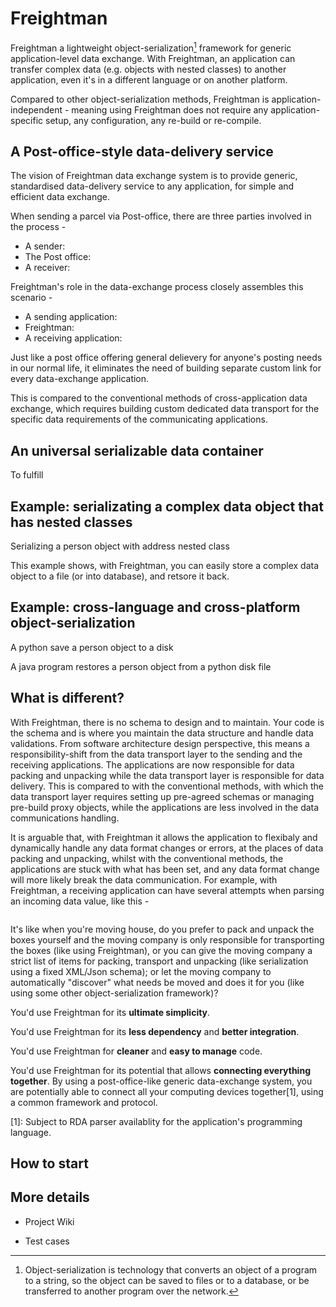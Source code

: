 # Freightman

Freightman a lightweight object-serialization[^1] framework for generic application-level data exchange. With Freightman, an application can transfer complex data (e.g. objects with nested classes) to another application, even it's in a different language or on another platform.

[^1]: Object-serialization is technology that converts an object of a program to a string, so the object can be saved to files or to a database, or be transferred to another program over the network. 

Compared to other object-serialization methods, Freightman is application-independent - meaning using Freightman does not require any application-specific setup, any configuration, any re-build or re-compile. 

## A Post-office-style data-delivery service

The vision of Freightman data exchange system is to provide generic, standardised data-delivery service to any application, for simple and efficient data exchange. 

When sending a parcel via Post-office, there are three parties involved in the process - 
* A sender:
* The Post office:
* A receiver:

Freightman's role in the data-exchange process closely assembles this scenario -

* A sending application:
* Freightman:
* A receiving application:

Just like a post office offering general delievery for anyone's posting needs in our normal life, it eliminates the need of building separate custom link for every data-exchange application.

This is compared to the conventional methods of cross-application data exchange, which requires building custom dedicated data transport for the specific data requirements of the communicating applications.

## An universal serializable data container 




To fulfill 

## Example: serializating a complex data object that has nested classes

Serializing a person object with address nested class

This example shows, with Freightman, you can easily store a complex data object to a file (or into database), and retsore it back.

## Example: cross-language and cross-platform object-serialization

A python save a person object to a disk

A java program restores a person object from a python disk file


## What is different?

With Freightman, there is no schema to design and to maintain. Your code is the schema and is where you maintain the data structure and handle data validations. From software architecture design perspective, this means a responsibility-shift from the data transport layer to the sending and the receiving applications. The applications are now responsible for data packing and unpacking while the data transport layer is responsible for data delivery. This is compared to with the conventional methods, with which the data transport layer requires setting up pre-agreed schemas or managing pre-build proxy objects, while the applications are less involved in the data communications handling.

It is arguable that, with Freightman it allows the application to flexibaly and dynamically handle any data format changes or errors, at the places of data packing and unpacking, whilst with the conventional methods, the applications are stuck with what has been set, and any data format change will more likely break the data communication. For example, with Freightman, a receiving application can have several attempts when parsing an incoming data value, like this -

```

```

It's like when you're moving house, do you prefer to pack and unpack the boxes yourself and the moving company is only responsible for transporting the boxes (like using Freightman), or you can give the moving company a strict list of items for packing, transport and unpacking (like serialization using a fixed XML/Json schema); or let the moving company to automatically "discover" what needs be moved and does it for you (like using some other object-serialization framework)?

You'd use Freightman for its **ultimate simplicity**. 

You'd use Freightman for its **less dependency** and **better integration**. 

You'd use Freightman for **cleaner** and **easy to manage** code. 

You'd use Freightman for its potential that allows **connecting everything together**. By using a post-office-like generic data-exchange system, you are potentially able to connect all your computing devices together[1], using a common framework and protocol.

[1]: Subject to RDA parser availablity for the application's programming language.

## How to start

## More details

* Project Wiki

* Test cases
